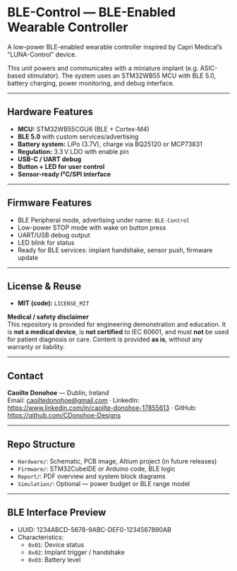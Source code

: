 # BLE-Control — BLE-Enabled Wearable Controller

A low-power BLE-enabled wearable controller inspired by Capri Medical’s “LUNA-Control” device.

This unit powers and communicates with a miniature implant (e.g. ASIC-based stimulator). The system uses an STM32WB55 MCU with BLE 5.0, battery charging, power monitoring, and debug interface.

---

## Hardware Features

- **MCU:** STM32WB55CGU6 (BLE + Cortex-M4)
- **BLE 5.0** with custom services/advertising
- **Battery system:** LiPo (3.7V), charge via BQ25120 or MCP73831
- **Regulation:** 3.3 V LDO with enable pin
- **USB-C / UART debug**
- **Button + LED for user control**
- **Sensor-ready I²C/SPI interface**

---

## Firmware Features

- BLE Peripheral mode, advertising under name: `BLE-Control`
- Low-power STOP mode with wake on button press
- UART/USB debug output
- LED blink for status
- Ready for BLE services: implant handshake, sensor push, firmware update

---
## License & Reuse
- **MIT (code):** `LICENSE_MIT`

**Medical / safety disclaimer**  
This repository is provided for engineering demonstration and education. It is **not a medical device**, is **not certified** to IEC 60601, and must **not** be used for patient diagnosis or care. Content is provided **as is**, without any warranty or liability.

---

## Contact
**Caoilte Donohoe** — Dublin, Ireland  
Email: caoiltedonohoe@gmail.com · LinkedIn: https://www.linkedin.com/in/caoilte-donohoe-17855613 · GitHub: https://github.com/CDonohoe-Designs

---
## Repo Structure

- `Hardware/`: Schematic, PCB image, Altium project (in future releases)
- `Firmware/`: STM32CubeIDE or Arduino code, BLE logic
- `Report/`: PDF overview and system block diagrams
- `Simulation/`: Optional — power budget or BLE range model

---

## BLE Interface Preview

- UUID: 1234ABCD-5678-9ABC-DEF0-1234567890AB
- Characteristics:
  - `0x01`: Device status
  - `0x02`: Implant trigger / handshake
  - `0x03`: Battery level

